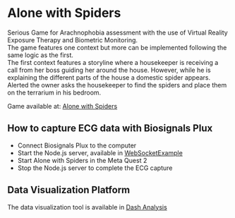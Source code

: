# Alone with Spiders

Serious Game for Arachnophobia assessment with the use of Virtual Reality Exposure Therapy and Biometric Monitoring.  
The game features one context but more can be implemented following the same logic as the first.  
The first context features a storyline where a housekeeper is receiving a call from her boss guiding her around the house. However, while he is explaining the different parts of the house a domestic spider appears. Alerted the owner asks the housekeeper to find the spiders and place them on the terrarium in his bedroom.  
  
Game available at: [Alone with Spiders](https://aimtrooper.itch.io/alone-with-spiders)

## How to capture ECG data with Biosignals Plux
- Connect Biosignals Plux to the computer
- Start the Node.js server, available in [WebSocketExample](https://github.com/diogoemoreira/AloneWithSpiders/tree/main/WebSocketExample)
- Start Alone with Spiders in the Meta Quest 2
- Stop the Node.js server to complete the ECG capture

## Data Visualization Platform
The data visualization tool is available in [Dash Analysis](https://github.com/diogoemoreira/AloneWithSpiders/tree/main/WebSocketExample/dash_analysis)
